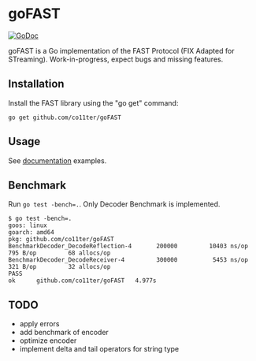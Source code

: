 goFAST
======

[![GoDoc](https://godoc.org/github.com/co11ter/goFAST?status.svg)](https://godoc.org/github.com/co11ter/goFAST)

goFAST is a Go implementation of the FAST Protocol (FIX Adapted for STreaming).
Work-in-progress, expect bugs and missing features.

Installation
------------

Install the FAST library using the "go get" command:

    go get github.com/co11ter/goFAST

Usage
-----

See [documentation](https://godoc.org/github.com/co11ter/goFAST) examples.

Benchmark
---------
Run `go test -bench=.`. Only Decoder Benchmark is implemented.

    $ go test -bench=.
    goos: linux
    goarch: amd64
    pkg: github.com/co11ter/goFAST
    BenchmarkDecoder_DecodeReflection-4   	  200000	     10403 ns/op	     795 B/op	      68 allocs/op
    BenchmarkDecoder_DecodeReceiver-4     	  300000	      5453 ns/op	     321 B/op	      32 allocs/op
    PASS
    ok  	github.com/co11ter/goFAST	4.977s
    
TODO
----

- apply errors
- add benchmark of encoder
- optimize encoder
- implement delta and tail operators for string type